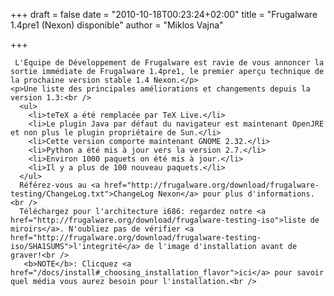 
+++
draft = false
date = "2010-10-18T00:23:24+02:00"
title = "Frugalware 1.4pre1 (Nexon) disponible"
author = "Miklos Vajna"

+++

     L'Équipe de Développement de Frugalware est ravie de vous annoncer la sortie immédiate de Frugalware 1.4pre1, le premier aperçu technique de la prochaine version stable 1.4 Nexon.</p>
    <p>Une liste des principales améliorations et changements depuis la version 1.3:<br />
      <ul>
        <li>teTeX a été remplacée par TeX Live.</li>
        <li>Le plugin Java par défaut du navigateur est maintenant OpenJRE et non plus le plugin propriétaire de Sun.</li>
        <li>Cette version comporte maintenant GNOME 2.32.</li>
        <li>Python a été mis à jour vers la version 2.7.</li>
        <li>Environ 1000 paquets on été mis à jour.</li>
        <li>Il y a plus de 100 nouveau paquets.</li>
      </ul>
      Référez-vous au <a href="http://frugalware.org/download/frugalware-testing/ChangeLog.txt">ChangeLog Nexon</a> pour plus d'informations.<br />
      Téléchargez pour l'architecture i686: regardez notre <a href="http://frugalware.org/download/frugalware-testing-iso">liste de miroirs</a>. N'oubliez pas de vérifier <a href="http://frugalware.org/download/frugalware-testing-iso/SHA1SUMS">l'integrité</a> de l'image d'installation avant de graver!<br />
       <b>NOTE</b>: Clicquez <a href="/docs/install#_choosing_installation_flavor">ici</a> pour savoir quel média vous aurez besoin pour l'installation.<br />
      
    